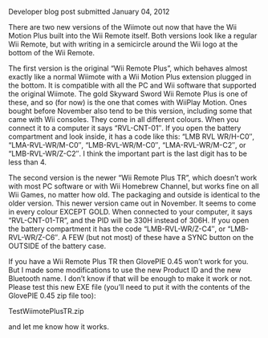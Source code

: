 Developer blog post submitted January 04, 2012

There are two new versions of the Wiimote out now that have the Wii Motion Plus built into the Wii Remote itself. Both versions look like a regular Wii Remote, but with writing in a semicircle around the Wii logo at the bottom of the Wii Remote.

The first version is the original “Wii Remote Plus”, which behaves almost exactly like a normal Wiimote with a Wii Motion Plus extension plugged in the bottom. It is compatible with all the PC and Wii software that supported the original Wiimote. The gold Skyward Sword Wii Remote Plus is one of these, and so (for now) is the one that comes with WiiPlay Motion. Ones bought before November also tend to be this version, including some that came with Wii consoles. They come in all different colours. When you connect it to a computer it says “RVL-CNT-01″. If you open the battery compartment and look inside, it has a code like this: “LMB RVL WR/H-C0″, “LMA-RVL-WR/M-C0″, “LMB-RVL-WR/M-C0″, “LMA-RVL-WR/M-C2″, or “LMB-RVL-WR/Z-C2″. I think the important part is the last digit has to be less than 4.

The second version is the newer “Wii Remote Plus TR”, which doesn’t work with most PC software or with Wii Homebrew Channel, but works fine on all Wii Games, no matter how old. The packaging and outside is identical to the older version. This newer version came out in November. It seems to come in every colour EXCEPT GOLD. When connected to your computer, it says “RVL-CNT-01-TR”, and the PID will be 330H instead of 306H. If you open the battery compartment it has the code “LMB-RVL-WR/Z-C4″, or “LMB-RVL-WR/Z-C6″. A FEW (but not most) of these have a SYNC button on the OUTSIDE of the battery case.

If you have a Wii Remote Plus TR then GlovePIE 0.45 won’t work for you. But I made some modifications to use the new Product ID and the new Bluetooth name. I don’t know if that will be enough to make it work or not. Please test this new EXE file (you’ll need to put it with the contents of the GlovePIE 0.45 zip file too):

TestWiimotePlusTR.zip

and let me know how it works.
